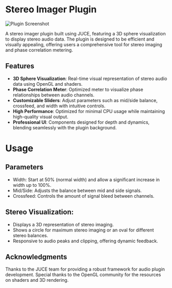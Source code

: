 # Stereo Imager Plugin

![Plugin Screenshot](![Untitled](https://github.com/user-attachments/assets/b0ff2a51-70f8-4788-a6b3-50ddc6a76f63))

A stereo imager plugin built using JUCE, featuring a 3D sphere visualization to display stereo audio data. The plugin is designed to be efficient and visually appealing, offering users a comprehensive tool for stereo imaging and phase correlation metering.

## Features

- **3D Sphere Visualization**: Real-time visual representation of stereo audio data using OpenGL and shaders.
- **Phase Correlation Meter**: Optimized meter to visualize phase relationships between audio channels.
- **Customizable Sliders**: Adjust parameters such as mid/side balance, crossfeed, and width with intuitive controls.
- **High Performance**: Optimized for minimal CPU usage while maintaining high-quality visual output.
- **Professional UI**: Components designed for depth and dynamics, blending seamlessly with the plugin background.

# Usage

## Parameters
- Width: Start at 50% (normal width) and allow a significant increase in width up to 100%.
- Mid/Side: Adjusts the balance between mid and side signals.
- Crossfeed: Controls the amount of signal bleed between channels.
## Stereo Visualization:
- Displays a 3D representation of stereo imaging.
- Shows a circle for maximum stereo imaging or an oval for different stereo balances.
- Responsive to audio peaks and clipping, offering dynamic feedback.

## Acknowledgments

Thanks to the JUCE team for providing a robust framework for audio plugin development.
Special thanks to the OpenGL community for the resources on shaders and 3D rendering.
